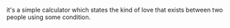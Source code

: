 it's a simple calculator which states the kind of love that exists between two people using some condition.
